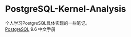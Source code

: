 # PostgreSQL-Kernel-Analysis
个人学习PostgreSQL具体实现的一些笔记。  
[PostgreSQL](http://www.postgres.cn/docs/9.6/index.html) 9.6 中文手册
